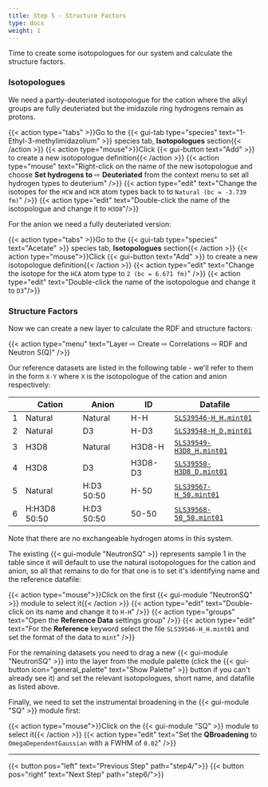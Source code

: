 ```yaml
---
title: Step 5 - Structure Factors
type: docs
weight: 1
---
```


Time to create some isotopologues for our system and calculate the structure factors.

### Isotopologues

We need a partly-deuteriated isotopologue for the cation where the alkyl groups are fully deuteriated but the imidazole ring hydrogens remain as protons.

{{< action type="tabs" >}}Go to the {{< gui-tab type="species" text="1-Ethyl-3-methylimidazolium" >}} species tab, **Isotopologues** section{{< /action >}}
{{< action type="mouse">}}Click {{< gui-button text="Add" >}} to create a new isotopologue definition{{< /action >}}
{{< action type="mouse" text="Right-click on the name of the new isotopologue and choose **Set hydrogens to** &#8680; **Deuteriated** from the context menu to set all hydrogen types to deuterium" />}}
{{< action type="edit" text="Change the isotopes for the `HCW` and `HCR` atom types back to to `Natural (bc = -3.739 fm)`" />}}
{{< action type="edit" text="Double-click the name of the isotopologue and change it to `H3D8`"/>}}

For the anion we need a fully deuteriated version:

{{< action type="tabs" >}}Go to the {{< gui-tab type="species" text="Acetate" >}} species tab, **Isotopologues** section{{< /action >}}
{{< action type="mouse">}}Click {{< gui-button text="Add" >}} to create a new isotopologue definition{{< /action >}}
{{< action type="edit" text="Change the isotope for the `HCA` atom type to `2 (bc = 6.671 fm)`" />}}
{{< action type="edit" text="Double-click the name of the isotopologue and change it to `D3`"/>}}

### Structure Factors

Now we can create a new layer to calculate the RDF and structure factors:

{{< action type="menu" text="Layer &#8680; Create &#8680; Correlations &#8680; RDF and Neutron S(Q)" />}}

Our reference datasets are listed in the following table - we'll refer to them in the form `X-Y` where `X` is the isotopologue of the cation and anion respectively:

| |Cation|Anion|ID|Datafile|
|-|------|-----|-------|---------|
|1|Natural|Natural|H-H|[`SLS39546-H_H.mint01`](https://raw.githubusercontent.com/disorderedmaterials/dissolve/develop/examples/emim-oac/data/SLS39546-H_H.mint01)|
|2|Natural|D3|H-D3|[`SLS39548-H_D.mint01`](https://raw.githubusercontent.com/disorderedmaterials/dissolve/develop/examples/emim-oac/data/SLS39548-H_D.mint01)|
|3|H3D8|Natural|H3D8-H|[`SLS39549-H3D8_H.mint01`](https://raw.githubusercontent.com/disorderedmaterials/dissolve/develop/examples/emim-oac/data/SLS39549-H3D8_H.mint01)|
|4|H3D8|D3|H3D8-D3|[`SLS39550-H3D8_D.mint01`](https://raw.githubusercontent.com/disorderedmaterials/dissolve/develop/examples/emim-oac/data/SLS39550-H3D8_D.mint01)|
|5|Natural|H:D3 50:50|H-50|[`SLS39567-H_50.mint01`](https://raw.githubusercontent.com/disorderedmaterials/dissolve/develop/examples/emim-oac/data/SLS39567-H_50.mint01)|
|6|H:H3D8 50:50|H:D3 50:50|50-50|[`SLS39568-50_50.mint01`](https://raw.githubusercontent.com/disorderedmaterials/dissolve/develop/examples/emim-oac/data/SLS39568-50_50.mint01)|

Note that there are no exchangeable hydrogen atoms in this system.

The existing {{< gui-module "NeutronSQ" >}} represents sample 1 in the table since it will default to use the natural isotopologues for the cation and anion, so all that remains to do for that one is to set it's identifying name and the reference datafile:

{{< action type="mouse">}}Click on the first {{< gui-module "NeutronSQ" >}} module to select it{{< /action >}}
{{< action type="edit" text="Double-click on its name and change it to `H-H`" />}}
{{< action type="groups" text="Open the **Reference Data** settings group" />}}
{{< action type="edit" text="For the **Reference** keyword select the file `SLS39546-H_H.mint01` and set the format of the data to `mint`" />}}

For the remaining datasets you need to drag a new {{< gui-module "NeutronSQ" >}} into the layer from the module palette (click the {{< gui-button icon="general_palette" text="Show Palette" >}} button if you can't already see it) and set the relevant isotopologues, short name, and datafile as listed above.

Finally, we need to set the instrumental broadening in the {{< gui-module "SQ" >}} module first:

{{< action type="mouse">}}Click on the {{< gui-module "SQ" >}} module to select it{{< /action >}}
{{< action type="edit" text="Set the **QBroadening** to `OmegaDependentGaussian` with a FWHM of `0.02`" />}}

* * *
{{< button pos="left" text="Previous Step" path="step4/">}}
{{< button pos="right" text="Next Step" path="step6/">}}
